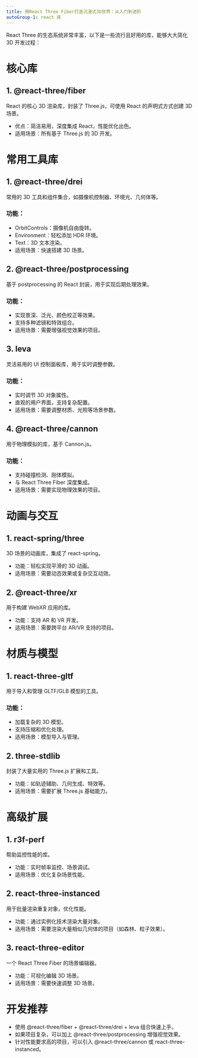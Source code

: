 ```yaml
---
title: 用React Three Fiber打造沉浸式3D世界：从入门到进阶
autoGroup-1: react 库
---
```



React Three 的生态系统非常丰富，以下是一些流行且好用的库，能够大大简化 3D 开发过程：

# 核心库

##	1.	@react-three/fiber

React 的核心 3D 渲染库，封装了 Three.js，可使用 React 的声明式方式创建 3D 场景。
-	优点：简洁易用，深度集成 React，性能优化出色。
-	适用场景：所有基于 Three.js 的 3D 开发。

# 常用工具库

##	1.	@react-three/drei

常用的 3D 工具和组件集合，如摄像机控制器、环境光、几何体等。

### 功能：
- OrbitControls：摄像机自由旋转。
-	Environment：轻松添加 HDR 环境。
-	Text：3D 文本渲染。
-	适用场景：快速搭建 3D 场景。

##	2.	@react-three/postprocessing

基于 postprocessing 的 React 封装，用于实现后期处理效果。
###	功能：
-	实现景深、泛光、颜色校正等效果。
-	支持多种滤镜和特效组合。
-	适用场景：需要增强视觉效果的项目。


##	3.	leva
灵活易用的 UI 控制面板库，用于实时调整参数。
###	功能：
-	实时调节 3D 对象属性。
-	直观的用户界面，支持复杂配置。
-	适用场景：需要调整材质、光照等场景参数。

## 4.	@react-three/cannon

用于物理模拟的库，基于 Cannon.js。
### 功能：
-	支持碰撞检测、刚体模拟。
-	与 React Three Fiber 深度集成。
-	适用场景：需要实现物理效果的项目。

# 动画与交互
## 1.	react-spring/three
3D 场景的动画库，集成了 react-spring。
- 功能：轻松实现平滑的 3D 动画。
-	适用场景：需要动态效果或复杂交互动效。
	
## 2.	@react-three/xr
用于构建 WebXR 应用的库。
-	功能：支持 AR 和 VR 开发。
-	适用场景：需要跨平台 AR/VR 支持的项目。

# 材质与模型

## 1.	react-three-gltf
用于导入和管理 GLTF/GLB 模型的工具。
###	功能：
-	加载复杂的 3D 模型。
-	支持压缩和优化处理。
-	适用场景：模型导入与管理。


## 2.	three-stdlib
封装了大量实用的 Three.js 扩展和工具。
- 功能：如轨迹辅助、几何生成、特效等。
-	适用场景：需要扩展 Three.js 基础能力。

# 高级扩展

## 1.	r3f-perf

帮助监控性能的库。
-	功能：实时帧率监控、场景调试。
-	适用场景：优化复杂场景性能。
  
## 2.	react-three-instanced

用于批量渲染重复对象，优化性能。
-	功能：通过实例化技术渲染大量对象。
-	适用场景：需要渲染大量相似几何体的项目（如森林、粒子效果）。

## 3. react-three-editor
一个 React Three Fiber 的场景编辑器。
-	功能：可视化编辑 3D 场景。
-	适用场景：需要快速调整 3D 场景。

# 开发推荐

-	使用 @react-three/fiber + @react-three/drei + leva 组合快速上手。
-	如果项目复杂，可以加上 @react-three/postprocessing 增强视觉效果。
-	针对性能要求高的项目，可以引入 @react-three/cannon 或 react-three-instanced。
